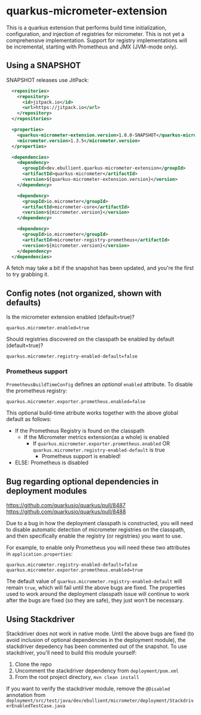# quarkus-micrometer-extension

This is a quarkus extension that performs build time initialization, configuration, and injection of registries for micrometer. This is not yet a comprehensive implementation. Support for registry implementations will be incremental, starting with Prometheus and JMX (JVM-mode only).

## Using a SNAPSHOT

SNAPSHOT releases use JitPack:

```xml
  <repositories>
    <repository>
      <id>jitpack.io</id>
      <url>https://jitpack.io</url>
    </repository>
  </repositories>

  <properties>
    <quarkus-micrometer-extension.version>1.0.0-SNAPSHOT</quarkus-micrometer-extension.version>
    <micrometer.version>1.3.5</micrometer.version>
  </properties>

  <dependencies>
    <dependency>
      <groupId>dev.ebullient.quarkus-micrometer-extension</groupId>
      <artifactId>quarkus-micrometer</artifactId>
      <version>${quarkus-micrometer-extension.version}</version>
    </dependency>

    <dependency>
      <groupId>io.micrometer</groupId>
      <artifactId>micrometer-core</artifactId>
      <version>${micrometer.version}</version>
    </dependency>

    <dependency>
      <groupId>io.micrometer</groupId>
      <artifactId>micrometer-registry-prometheus</artifactId>
      <version>${micrometer.version}</version>
    </dependency>
  </dependencies>
```

A fetch may take a bit if the snapshot has been updated, and you're the first to try grabbing it.

## Config notes (not organized, shown with defaults)

Is the micrometer extension enabled (default=true)?

```properties
quarkus.micrometer.enabled=true
```

Should registries discovered on the classpath be enabled by default (default=true)?

```properties
quarkus.micrometer.registry-enabled-default=false
```

### Prometheus support

`PrometheusBuildTimeConfig` defines an _optional_ `enabled` attribute. To disable the prometheus registry:

```properties
quarkus.micrometer.exporter.prometheus.enabled=false
```

This optional build-time atribute works together with the above global default as follows:

* If the Prometheus Registry is found on the classpath
  * If the Micrometer metrics extension(as a whole) is enabled
    * If `quarkus.micrometer.exporter.prometheus.enabled` OR `quarkus.micrometer.registry-enabled-default` is true
      * Prometheus support is enabled!
* ELSE: Prometheus is disabled

## Bug regarding optional dependencies in deployment modules

https://github.com/quarkusio/quarkus/pull/8487
https://github.com/quarkusio/quarkus/pull/8488

Due to a bug in how the deployment classpath is constructed, you will need to disable automatic
detection of micrometer registries on the classpath, and then specifically enable the registry
(or registries) you want to use.

For example, to enable only Prometheus you will need these two attributes in `application.properties`:

```properties
quarkus.micrometer.registry-enabled-default=false
quarkus.micrometer.exporter.prometheus.enabled=true
```

The default value of `quarkus.micrometer.registry-enabled-default` will remain `true`, which will fail
until the above bugs are fixed. The properties used to work around the deployment classpath issue
will continue to work after the bugs are fixed (so they are safe), they just won't be necessary.

## Using Stackdriver

Stackdriver does not work in native mode. Until the above bugs are fixed (to avoid inclusion of
optional dependencies in the deployment module), the stackdriver depedency has been commented
out of the snapshot. To use stackdriver, you'll need to build this module yourself:

1. Clone the repo
2. Uncomment the stackdriver dependency from `deployment/pom.xml`
3. From the root project directory, `mvn clean install`

If you want to verify the stackdriver module, remove the `@Disabled` annotation from
`deployment/src/test/java/dev/ebullient/micrometer/deployment/StackdriverEnabledTestCase.java`
